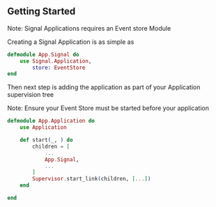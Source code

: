 ## Getting Started

Note: Signal Applications requires an Event store Module

Creating a Signal Application is as simple as

```elixir
defmodule App.Signal do
    use Signal.Application,
        store: EventStore 
end
```

Then next step is adding the application as part of your 
Application supervision tree

Note: Ensure your Event Store must be started before your application

```elixir
defmodule App.Application do
    use Application

    def start(_, ) do
        children = [
            ...
            App.Signal,
            ...
        ]
        Supervisor.start_link(children, [...])
    end

end
```


